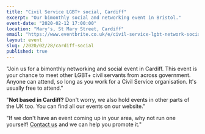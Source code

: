 ```yaml
---
title: "Civil Service LGBT+ social, Cardiff"
excerpt: "Our bimonthly social and networking event in Bristol." 
event-date: "2020-02-12 17:00:00"
location: "Mary's, St Mary Street, Cardiff"
email: "https://www.eventbrite.co.uk/e/civil-service-lgbt-network-social-cardiff-tickets-93508222611"
layout: event
slug: /2020/02/28/cardiff-social
published: true
---
```

"Join us for a bimonthly networking and social event in Cardiff. This event is your chance to meet other LGBT+ civil servants from across government. Anyone can attend, so long as you work for a Civil Service organisation. It's usually free to attend."

"**Not based in Cardiff?** Don't worry, we also hold events in other parts of the UK too. You can find all our events on our website."

"If we don't have an event coming up in your area, why not run one yourself! [Contact us](/about/contact-us/) and we can help you promote it."
